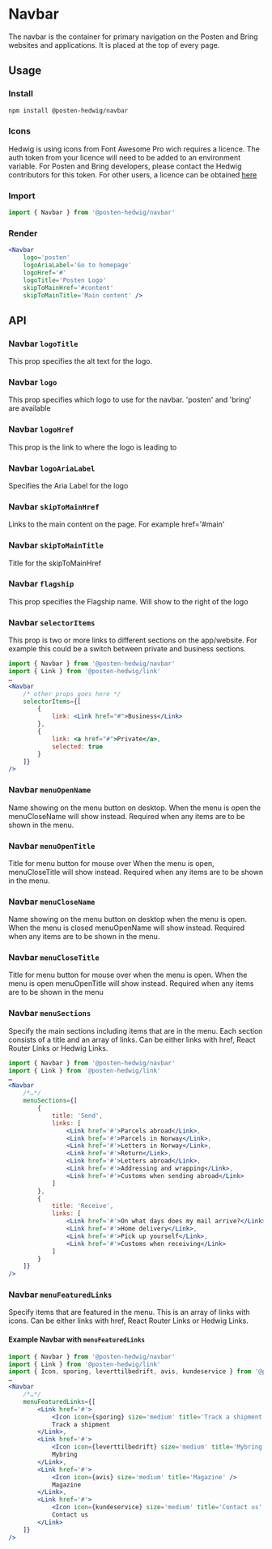 # Navbar

The navbar is the container for primary navigation on the Posten and Bring websites and applications. It is placed at the top of every page.

## Usage

### Install

```sh
npm install @posten-hedwig/navbar
```

### Icons

Hedwig is using icons from Font Awesome Pro wich requires a licence. The auth token from your licence will need to be added to an environment variable. For Posten and Bring developers, please contact the Hedwig contributors for this token. For other users, a licence can be obtained [here](https://fontawesome.com/plans)

### Import

```js
import { Navbar } from '@posten-hedwig/navbar'
```

### Render

```jsx
<Navbar
    logo='posten'
    logoAriaLabel='Go to homepage'
    logoHref='#'
    logoTitle='Posten Logo'
    skipToMainHref='#content'
    skipToMainTitle='Main content' />
```

## API

### Navbar `logoTitle`

This prop specifies the alt text for the logo.

### Navbar `logo`

This prop specifies which logo to use for the navbar. 'posten' and 'bring' are available

### Navbar `logoHref`

This prop is the link to where the logo is leading to

### Navbar `logoAriaLabel`

Specifies the Aria Label for the logo

### Navbar `skipToMainHref`

Links to the main content on the page. For example href='#main'

### Navbar `skipToMainTitle`

Title for the skipToMainHref

### Navbar `flagship`

This prop specifies the Flagship name. Will show to the right of the logo

### Navbar `selectorItems`

This prop is two or more links to different sections on the app/website. For example this could be a switch between private and business sections.

```jsx
import { Navbar } from '@posten-hedwig/navbar'
import { Link } from '@posten-hedwig/link'
…
<Navbar
    /* other props goes here */
    selectorItems={[
        {
            link: <Link href="#">Business</Link>
        },
        {
            link: <a href="#">Private</a>,
            selected: true
        }
    ]}
/>
```

### Navbar `menuOpenName`

Name showing on the menu button on desktop. When the menu is open the menuCloseName will show instead. Required when any items are to be shown in the menu.

### Navbar `menuOpenTitle`

Title for menu button for mouse over When the menu is open, menuCloseTitle will show instead. Required when any items are to be shown in the menu.

### Navbar `menuCloseName`

Name showing on the menu button on desktop when the menu is open. When the menu is closed menuOpenName will show instead. Required when any items are to be shown in the menu.

### Navbar `menuCloseTitle`

Title for menu button for mouse over when the menu is open. When the menu is open menuOpenTitle will show instead. Required when any items are to be shown in the menu

### Navbar `menuSections`

Specify the main sections including items that are in the menu. Each section consists of a title and an array of links. Can be either links with href, React Router Links or Hedwig Links.

```jsx
import { Navbar } from '@posten-hedwig/navbar'
import { Link } from '@posten-hedwig/link'
…
<Navbar
    /*…*/
    menuSections={[
        {
            title: 'Send',
            links: [
                <Link href='#'>Parcels abroad</Link>,
                <Link href='#'>Parcels in Norway</Link>,
                <Link href='#'>Letters in Norway</Link>,
                <Link href='#'>Return</Link>,
                <Link href='#'>Letters abroad</Link>,
                <Link href='#'>Addressing and wrapping</Link>,
                <Link href='#'>Customs when sending abroad</Link>
            ]
        },
        {
            title: 'Receive',
            links: [
                <Link href='#'>On what days does my mail arrive?</Link>,
                <Link href='#'>Home delivery</Link>,
                <Link href='#'>Pick up yourself</Link>,
                <Link href='#'>Customs when receiving</Link>
            ]
        }
    ]}
/>
```

### Navbar `menuFeaturedLinks`

Specify items that are featured in the menu. This is an array of links with icons. Can be either links with href, React Router Links or Hedwig Links.

#### Example Navbar with `menuFeaturedLinks`

```jsx
import { Navbar } from '@posten-hedwig/navbar'
import { Link } from '@posten-hedwig/link'
import { Icon, sporing, leverttilbedrift, avis, kundeservice } from '@posten-hedwig/icon'
…
<Navbar
    /*…*/
    menuFeaturedLinks={[
        <Link href='#'>
            <Icon icon={sporing} size='medium' title='Track a shipment' />
            Track a shipment
        </Link>,
        <Link href='#'>
            <Icon icon={leverttilbedrift} size='medium' title='Mybring' />
            Mybring
        </Link>,
        <Link href='#'>
            <Icon icon={avis} size='medium' title='Magazine' />
            Magazine
        </Link>,
        <Link href='#'>
            <Icon icon={kundeservice} size='medium' title='Contact us' />
            Contact us
        </Link>
    ]}
/>
```
